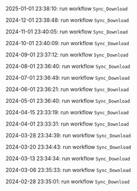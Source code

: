 2025-01-01 23:38:10: run workflow `Sync_Download` 

2024-12-01 23:38:48: run workflow `Sync_Download` 

2024-11-01 23:40:05: run workflow `Sync_Download` 

2024-10-01 23:40:09: run workflow `Sync_Download` 

2024-09-01 23:37:12: run workflow `Sync_Download` 

2024-08-01 23:36:40: run workflow `Sync_Download` 

2024-07-01 23:36:49: run workflow `Sync_Download` 

2024-06-01 23:36:21: run workflow `Sync_Download` 

2024-05-01 23:36:40: run workflow `Sync_Download` 

2024-04-15 23:33:19: run workflow `Sync_Download` 

2024-04-01 23:33:31: run workflow `Sync_Download` 

2024-03-28 23:34:39: run workflow `Sync_Download` 

2024-03-20 23:34:43: run workflow `Sync_Download` 

2024-03-13 23:34:34: run workflow `Sync_Download` 

2024-03-06 23:35:33: run workflow `Sync_Download` 

2024-02-28 23:35:01: run workflow `Sync_Download` 



